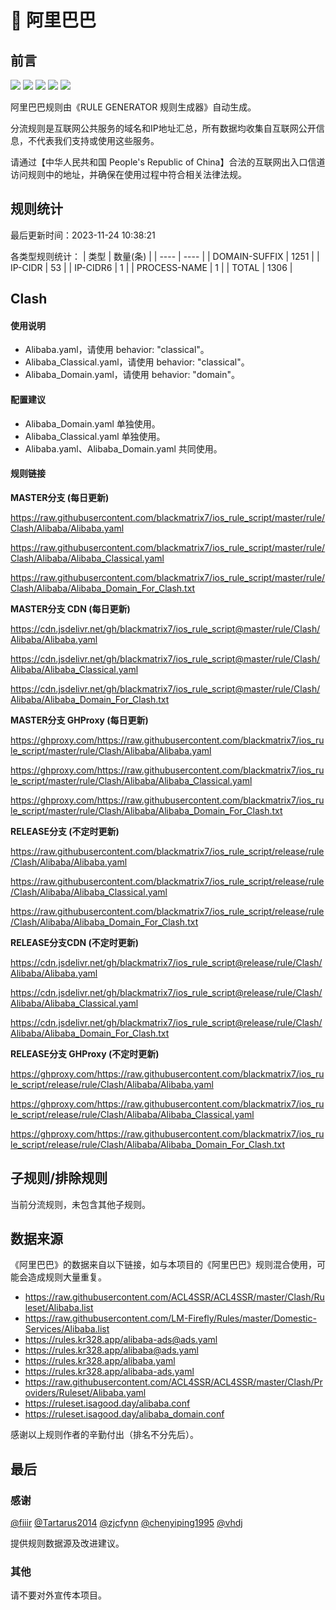 # 🧸 阿里巴巴

## 前言

![](https://shields.io/badge/-移除重复规则-ff69b4) ![](https://shields.io/badge/-DOMAIN与DOMAIN--SUFFIX合并-green) ![](https://shields.io/badge/-DOMAIN--SUFFIX间合并-critical) ![](https://shields.io/badge/-DOMAIN--SUFFIX与DOMAIN--KEYWORD合并-blue) ![](https://shields.io/badge/-IP--CIDR(6)合并-blueviolet) 

阿里巴巴规则由《RULE GENERATOR 规则生成器》自动生成。

分流规则是互联网公共服务的域名和IP地址汇总，所有数据均收集自互联网公开信息，不代表我们支持或使用这些服务。

请通过【中华人民共和国 People's Republic of China】合法的互联网出入口信道访问规则中的地址，并确保在使用过程中符合相关法律法规。

## 规则统计

最后更新时间：2023-11-24 10:38:21

各类型规则统计：
| 类型 | 数量(条)  | 
| ---- | ----  |
| DOMAIN-SUFFIX | 1251  | 
| IP-CIDR | 53  | 
| IP-CIDR6 | 1  | 
| PROCESS-NAME | 1  | 
| TOTAL | 1306  | 


## Clash 

#### 使用说明
- Alibaba.yaml，请使用 behavior: "classical"。
- Alibaba_Classical.yaml，请使用 behavior: "classical"。
- Alibaba_Domain.yaml，请使用 behavior: "domain"。

#### 配置建议
- Alibaba_Domain.yaml 单独使用。
- Alibaba_Classical.yaml 单独使用。
- Alibaba.yaml、Alibaba_Domain.yaml 共同使用。

#### 规则链接
**MASTER分支 (每日更新)**

https://raw.githubusercontent.com/blackmatrix7/ios_rule_script/master/rule/Clash/Alibaba/Alibaba.yaml

https://raw.githubusercontent.com/blackmatrix7/ios_rule_script/master/rule/Clash/Alibaba/Alibaba_Classical.yaml

https://raw.githubusercontent.com/blackmatrix7/ios_rule_script/master/rule/Clash/Alibaba/Alibaba_Domain_For_Clash.txt

**MASTER分支 CDN (每日更新)**

https://cdn.jsdelivr.net/gh/blackmatrix7/ios_rule_script@master/rule/Clash/Alibaba/Alibaba.yaml

https://cdn.jsdelivr.net/gh/blackmatrix7/ios_rule_script@master/rule/Clash/Alibaba/Alibaba_Classical.yaml

https://cdn.jsdelivr.net/gh/blackmatrix7/ios_rule_script@master/rule/Clash/Alibaba/Alibaba_Domain_For_Clash.txt

**MASTER分支 GHProxy (每日更新)**

https://ghproxy.com/https://raw.githubusercontent.com/blackmatrix7/ios_rule_script/master/rule/Clash/Alibaba/Alibaba.yaml

https://ghproxy.com/https://raw.githubusercontent.com/blackmatrix7/ios_rule_script/master/rule/Clash/Alibaba/Alibaba_Classical.yaml

https://ghproxy.com/https://raw.githubusercontent.com/blackmatrix7/ios_rule_script/master/rule/Clash/Alibaba/Alibaba_Domain_For_Clash.txt

**RELEASE分支 (不定时更新)**

https://raw.githubusercontent.com/blackmatrix7/ios_rule_script/release/rule/Clash/Alibaba/Alibaba.yaml

https://raw.githubusercontent.com/blackmatrix7/ios_rule_script/release/rule/Clash/Alibaba/Alibaba_Classical.yaml

https://raw.githubusercontent.com/blackmatrix7/ios_rule_script/release/rule/Clash/Alibaba/Alibaba_Domain_For_Clash.txt

**RELEASE分支CDN (不定时更新)**

https://cdn.jsdelivr.net/gh/blackmatrix7/ios_rule_script@release/rule/Clash/Alibaba/Alibaba.yaml

https://cdn.jsdelivr.net/gh/blackmatrix7/ios_rule_script@release/rule/Clash/Alibaba/Alibaba_Classical.yaml

https://cdn.jsdelivr.net/gh/blackmatrix7/ios_rule_script@release/rule/Clash/Alibaba/Alibaba_Domain_For_Clash.txt

**RELEASE分支 GHProxy (不定时更新)**

https://ghproxy.com/https://raw.githubusercontent.com/blackmatrix7/ios_rule_script/release/rule/Clash/Alibaba/Alibaba.yaml

https://ghproxy.com/https://raw.githubusercontent.com/blackmatrix7/ios_rule_script/release/rule/Clash/Alibaba/Alibaba_Classical.yaml

https://ghproxy.com/https://raw.githubusercontent.com/blackmatrix7/ios_rule_script/release/rule/Clash/Alibaba/Alibaba_Domain_For_Clash.txt

## 子规则/排除规则


当前分流规则，未包含其他子规则。

## 数据来源

《阿里巴巴》的数据来自以下链接，如与本项目的《阿里巴巴》规则混合使用，可能会造成规则大量重复。

- https://raw.githubusercontent.com/ACL4SSR/ACL4SSR/master/Clash/Ruleset/Alibaba.list
- https://raw.githubusercontent.com/LM-Firefly/Rules/master/Domestic-Services/Alibaba.list
- https://rules.kr328.app/alibaba-ads@ads.yaml
- https://rules.kr328.app/alibaba@ads.yaml
- https://rules.kr328.app/alibaba.yaml
- https://rules.kr328.app/alibaba-ads.yaml
- https://raw.githubusercontent.com/ACL4SSR/ACL4SSR/master/Clash/Providers/Ruleset/Alibaba.yaml
- https://ruleset.isagood.day/alibaba.conf
- https://ruleset.isagood.day/alibaba_domain.conf


感谢以上规则作者的辛勤付出（排名不分先后）。

## 最后

### 感谢

[@fiiir](https://github.com/fiiir) [@Tartarus2014](https://github.com/Tartarus2014) [@zjcfynn](https://github.com/zjcfynn) [@chenyiping1995](https://github.com/chenyiping1995) [@vhdj](https://github.com/vhdj)

提供规则数据源及改进建议。

### 其他

请不要对外宣传本项目。